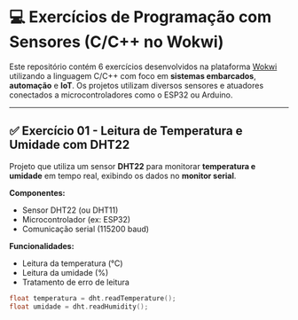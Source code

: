 # 💻 Exercícios de Programação com Sensores (C/C++ no Wokwi)

Este repositório contém 6 exercícios desenvolvidos na plataforma [Wokwi](https://wokwi.com/) utilizando a linguagem C/C++ com foco em **sistemas embarcados**, **automação** e **IoT**. Os projetos utilizam diversos sensores e atuadores conectados a microcontroladores como o ESP32 ou Arduino.

---

## ✅ Exercício 01 - Leitura de Temperatura e Umidade com DHT22

Projeto que utiliza um sensor **DHT22** para monitorar **temperatura e umidade** em tempo real, exibindo os dados no **monitor serial**.

**Componentes:**
- Sensor DHT22 (ou DHT11)
- Microcontrolador (ex: ESP32)
- Comunicação serial (115200 baud)

**Funcionalidades:**
- Leitura da temperatura (°C)
- Leitura da umidade (%)
- Tratamento de erro de leitura

```cpp
float temperatura = dht.readTemperature();
float umidade = dht.readHumidity();
